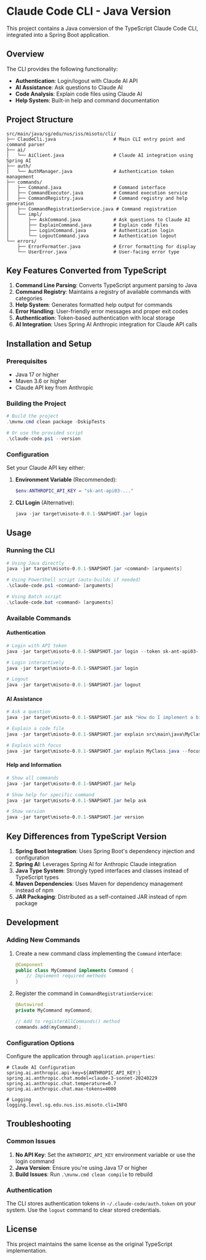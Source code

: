 # Claude Code CLI - Java Version

This project contains a Java conversion of the TypeScript Claude Code CLI, integrated into a Spring Boot application.

## Overview

The CLI provides the following functionality:
- **Authentication**: Login/logout with Claude AI API
- **AI Assistance**: Ask questions to Claude AI
- **Code Analysis**: Explain code files using Claude AI
- **Help System**: Built-in help and command documentation

## Project Structure

```
src/main/java/sg/edu/nus/iss/misoto/cli/
├── ClaudeCli.java                     # Main CLI entry point and command parser
├── ai/
│   └── AiClient.java                  # Claude AI integration using Spring AI
├── auth/
│   └── AuthManager.java               # Authentication token management
├── commands/
│   ├── Command.java                   # Command interface
│   ├── CommandExecutor.java           # Command execution service
│   ├── CommandRegistry.java           # Command registry and help generation
│   ├── CommandRegistrationService.java # Command registration
│   └── impl/
│       ├── AskCommand.java            # Ask questions to Claude AI
│       ├── ExplainCommand.java        # Explain code files
│       ├── LoginCommand.java          # Authentication login
│       └── LogoutCommand.java         # Authentication logout
└── errors/
    ├── ErrorFormatter.java            # Error formatting for display
    └── UserError.java                 # User-facing error type
```

## Key Features Converted from TypeScript

1. **Command Line Parsing**: Converts TypeScript argument parsing to Java
2. **Command Registry**: Maintains a registry of available commands with categories
3. **Help System**: Generates formatted help output for commands
4. **Error Handling**: User-friendly error messages and proper exit codes
5. **Authentication**: Token-based authentication with local storage
6. **AI Integration**: Uses Spring AI Anthropic integration for Claude API calls

## Installation and Setup

### Prerequisites
- Java 17 or higher
- Maven 3.6 or higher
- Claude API key from Anthropic

### Building the Project

```powershell
# Build the project
.\mvnw.cmd clean package -DskipTests

# Or use the provided script
.\claude-code.ps1 --version
```

### Configuration

Set your Claude API key either:

1. **Environment Variable** (Recommended):
   ```powershell
   $env:ANTHROPIC_API_KEY = "sk-ant-api03-..."
   ```

2. **CLI Login** (Alternative):
   ```powershell
   java -jar target\misoto-0.0.1-SNAPSHOT.jar login
   ```

## Usage

### Running the CLI

```powershell
# Using Java directly
java -jar target\misoto-0.0.1-SNAPSHOT.jar <command> [arguments]

# Using PowerShell script (auto-builds if needed)
.\claude-code.ps1 <command> [arguments]

# Using Batch script 
.\claude-code.bat <command> [arguments]
```

### Available Commands

#### Authentication
```powershell
# Login with API token
java -jar target\misoto-0.0.1-SNAPSHOT.jar login --token sk-ant-api03-...

# Login interactively
java -jar target\misoto-0.0.1-SNAPSHOT.jar login

# Logout
java -jar target\misoto-0.0.1-SNAPSHOT.jar logout
```

#### AI Assistance
```powershell
# Ask a question
java -jar target\misoto-0.0.1-SNAPSHOT.jar ask "How do I implement a binary search tree in Java?"

# Explain a code file
java -jar target\misoto-0.0.1-SNAPSHOT.jar explain src\main\java\MyClass.java

# Explain with focus
java -jar target\misoto-0.0.1-SNAPSHOT.jar explain MyClass.java --focus=algorithm
```

#### Help and Information
```powershell
# Show all commands
java -jar target\misoto-0.0.1-SNAPSHOT.jar help

# Show help for specific command
java -jar target\misoto-0.0.1-SNAPSHOT.jar help ask

# Show version
java -jar target\misoto-0.0.1-SNAPSHOT.jar version
```

## Key Differences from TypeScript Version

1. **Spring Boot Integration**: Uses Spring Boot's dependency injection and configuration
2. **Spring AI**: Leverages Spring AI for Anthropic Claude integration
3. **Java Type System**: Strongly typed interfaces and classes instead of TypeScript types
4. **Maven Dependencies**: Uses Maven for dependency management instead of npm
5. **JAR Packaging**: Distributed as a self-contained JAR instead of npm package

## Development

### Adding New Commands

1. Create a new command class implementing the `Command` interface:
   ```java
   @Component
   public class MyCommand implements Command {
       // Implement required methods
   }
   ```

2. Register the command in `CommandRegistrationService`:
   ```java
   @Autowired
   private MyCommand myCommand;
   
   // Add to registerAllCommands() method
   commands.add(myCommand);
   ```

### Configuration Options

Configure the application through `application.properties`:

```properties
# Claude AI Configuration
spring.ai.anthropic.api-key=${ANTHROPIC_API_KEY:}
spring.ai.anthropic.chat.model=claude-3-sonnet-20240229
spring.ai.anthropic.chat.temperature=0.7
spring.ai.anthropic.chat.max-tokens=4000

# Logging
logging.level.sg.edu.nus.iss.misoto.cli=INFO
```

## Troubleshooting

### Common Issues

1. **No API Key**: Set the `ANTHROPIC_API_KEY` environment variable or use the login command
2. **Java Version**: Ensure you're using Java 17 or higher
3. **Build Issues**: Run `.\mvnw.cmd clean compile` to rebuild

### Authentication

The CLI stores authentication tokens in `~/.claude-code/auth.token` on your system. Use the `logout` command to clear stored credentials.

## License

This project maintains the same license as the original TypeScript implementation.
